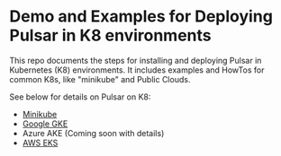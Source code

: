 # Demo and Examples for Deploying Pulsar in K8 environments
This repo documents the steps for installing and deploying Pulsar in Kubernetes (K8) environments.  It includes examples and HowTos for common K8s, like "minikube" and Public Clouds.  

See below for details on Pulsar on K8:
* [Minikube](minikube-win-wsl2/README.md) 
* [Google GKE](gke/README.md)
* Azure AKE (Coming soon with details)
* [AWS EKS](aws-eks/README.md)
